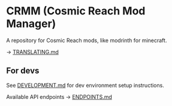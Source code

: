 # CRMM (Cosmic Reach Mod Manager)
A repository for Cosmic Reach mods, like modrinth for minecraft.

-> [TRANSLATING.md](/packages/frontend/TRANSLATING.md)

## For devs
See [DEVELOPMENT.md](/DEVELOPMENT.md) for dev environment setup instructions.

Available API endpoints -> [ENDPOINTS.md](/ENDPOINTS.md)